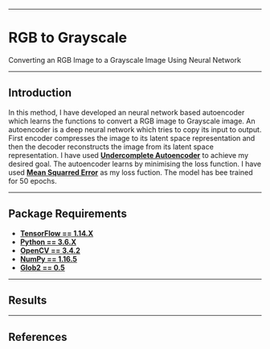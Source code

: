 ----------------------------------------------------------------------------------------------------

# RGB to Grayscale

Converting an RGB Image to a Grayscale Image Using Neural Network

----------------------------------------------------------------------------------------------------

## Introduction

In this method, I have developed an neural network based autoencoder which learns the functions to convert a RGB image to Grayscale image.
An autoencoder is a deep neural network which tries to copy its input to output. First encoder compresses the image to its latent space representation and then the decoder reconstructs the image from its latent space representation. I have used [**Undercomplete Autoencoder**](https://en.wikipedia.org/wiki/Autoencoder) to achieve my desired goal. The autoencoder learns by minimising the loss function. I have used [**Mean Squarred Error**](https://en.wikipedia.org/wiki/Mean_squared_error) as my loss fuction. The model has bee trained for 50 epochs. 

----------------------------------------------------------------------------------------------------

## Package Requirements

- [**TensorFlow == 1.14.X**](https://www.tensorflow.org/versions/r1.14/api_docs/python/tf)
- [**Python == 3.6.X**](https://www.python.org/downloads/release/python-360/)
- [**OpenCV == 3.4.2**](https://docs.opencv.org/3.4.2/)
- [**NumPy == 1.16.5**](https://pypi.org/project/numpy/1.16.5/)
- [**Glob2 == 0.5**](https://pypi.org/project/glob2/) 

----------------------------------------------------------------------------------------------------

## Results




----------------------------------------------------------------------------------------------------

## References
 



